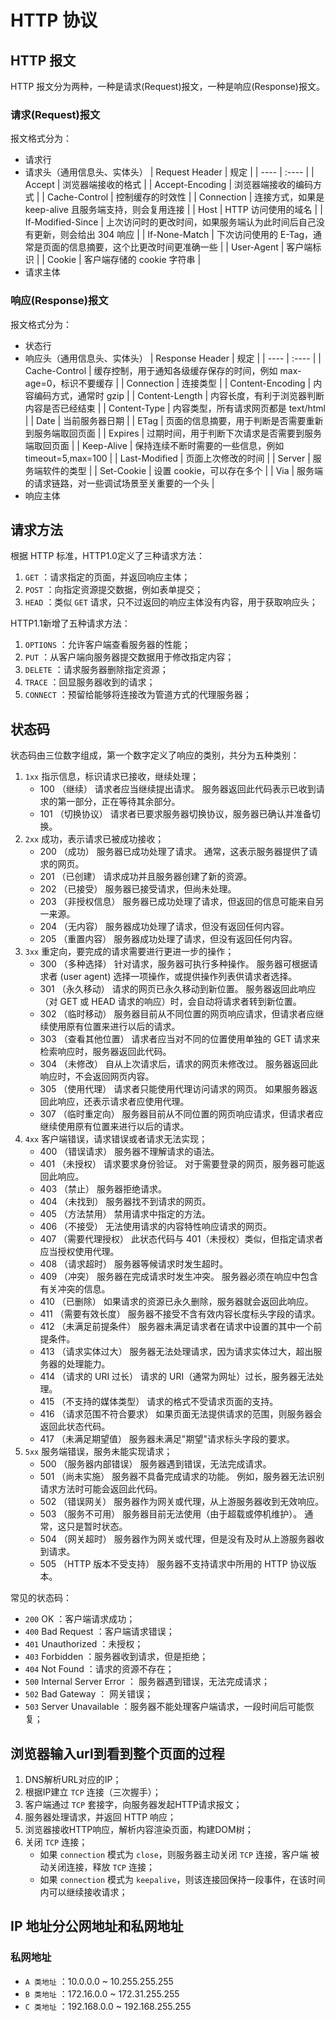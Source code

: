 
# HTTP 协议


## HTTP 报文

HTTP 报文分为两种，一种是请求(Request)报文，一种是响应(Response)报文。

### 请求(Request)报文

报文格式分为：

- 请求行
- 请求头（通用信息头、实体头）
| Request Header | 规定 |
| ---- | :---- |
| Accept | 浏览器端接收的格式 |
| Accept-Encoding | 浏览器端接收的编码方式 |
| Cache-Control | 控制缓存的时效性 |
| Connection | 连接方式，如果是 keep-alive 且服务端支持，则会复用连接 |
| Host | HTTP 访问使用的域名 |
| If-Modified-Since | 上次访问时的更改时间，如果服务端认为此时间后自己没有更新，则会给出 304 响应 |
| If-None-Match | 下次访问使用的 E-Tag，通常是页面的信息摘要，这个比更改时间更准确一些 |
| User-Agent | 客户端标识 |
| Cookie | 客户端存储的 cookie 字符串 |
- 请求主体


### 响应(Response)报文

报文格式分为：

- 状态行
- 响应头（通用信息头、实体头）
| Response Header | 规定 |
| ---- | :---- |
| Cache-Control | 缓存控制，用于通知各级缓存保存的时间，例如 max-age=0，标识不要缓存 |
| Connection | 连接类型 |
| Content-Encoding | 内容编码方式，通常时 gzip |
| Content-Length | 内容长度，有利于浏览器判断内容是否已经结束 |
| Content-Type | 内容类型，所有请求网页都是 text/html |
| Date | 当前服务器日期 |
| ETag | 页面的信息摘要，用于判断是否需要重新到服务端取回页面 |
| Expires | 过期时间，用于判断下次请求是否需要到服务端取回页面 |
| Keep-Alive | 保持连续不断时需要的一些信息，例如 timeout=5,max=100 |
| Last-Modified | 页面上次修改的时间 |
| Server | 服务端软件的类型 |
| Set-Cookie | 设置 cookie，可以存在多个 |
| Via | 服务端的请求链路，对一些调试场景至关重要的一个头 |
- 响应主体


## 请求方法

根据 HTTP 标准，HTTP1.0定义了三种请求方法：

1. `GET` ：请求指定的页面，并返回响应主体；
2. `POST` ：向指定资源提交数据，例如表单提交；
3. `HEAD` ：类似 `GET` 请求，只不过返回的响应主体没有内容，用于获取响应头；

HTTP1.1新增了五种请求方法：
1. `OPTIONS` ：允许客户端查看服务器的性能；
2. `PUT` ：从客户端向服务器提交数据用于修改指定内容；
3. `DELETE` ：请求服务器删除指定资源；
4. `TRACE` ：回显服务器收到的请求；
5. `CONNECT` ：预留给能够将连接改为管道方式的代理服务器；



## 状态码

状态码由三位数字组成，第一个数字定义了响应的类别，共分为五种类别：

1. `1xx` 指示信息，标识请求已接收，继续处理；
    - 100 （继续） 请求者应当继续提出请求。 服务器返回此代码表示已收到请求的第一部分，正在等待其余部分。
    - 101 （切换协议） 请求者已要求服务器切换协议，服务器已确认并准备切换。
2. `2xx` 成功，表示请求已被成功接收；
    - 200 （成功） 服务器已成功处理了请求。 通常，这表示服务器提供了请求的网页。
    - 201 （已创建） 请求成功并且服务器创建了新的资源。
    - 202 （已接受） 服务器已接受请求，但尚未处理。
    - 203 （非授权信息） 服务器已成功处理了请求，但返回的信息可能来自另一来源。
    - 204 （无内容） 服务器成功处理了请求，但没有返回任何内容。
    - 205 （重置内容） 服务器成功处理了请求，但没有返回任何内容。
3. `3xx` 重定向，要完成的请求需要进行更进一步的操作；
    - 300 （多种选择） 针对请求，服务器可执行多种操作。 服务器可根据请求者 (user agent) 选择一项操作，或提供操作列表供请求者选择。
    - 301 （永久移动） 请求的网页已永久移动到新位置。 服务器返回此响应（对 GET 或 HEAD 请求的响应）时，会自动将请求者转到新位置。
    - 302 （临时移动） 服务器目前从不同位置的网页响应请求，但请求者应继续使用原有位置来进行以后的请求。
    - 303 （查看其他位置） 请求者应当对不同的位置使用单独的 GET 请求来检索响应时，服务器返回此代码。
    - 304 （未修改） 自从上次请求后，请求的网页未修改过。 服务器返回此响应时，不会返回网页内容。
    - 305 （使用代理） 请求者只能使用代理访问请求的网页。 如果服务器返回此响应，还表示请求者应使用代理。
    - 307 （临时重定向） 服务器目前从不同位置的网页响应请求，但请求者应继续使用原有位置来进行以后的请求。
4. `4xx` 客户端错误，请求错误或者请求无法实现；
    - 400 （错误请求） 服务器不理解请求的语法。
    - 401 （未授权） 请求要求身份验证。 对于需要登录的网页，服务器可能返回此响应。
    - 403 （禁止） 服务器拒绝请求。
    - 404 （未找到） 服务器找不到请求的网页。
    - 405 （方法禁用） 禁用请求中指定的方法。
    - 406 （不接受） 无法使用请求的内容特性响应请求的网页。
    - 407 （需要代理授权） 此状态代码与 401（未授权）类似，但指定请求者应当授权使用代理。
    - 408 （请求超时） 服务器等候请求时发生超时。
    - 409 （冲突） 服务器在完成请求时发生冲突。 服务器必须在响应中包含有关冲突的信息。
    - 410 （已删除） 如果请求的资源已永久删除，服务器就会返回此响应。
    - 411 （需要有效长度） 服务器不接受不含有效内容长度标头字段的请求。
    - 412 （未满足前提条件） 服务器未满足请求者在请求中设置的其中一个前提条件。
    - 413 （请求实体过大） 服务器无法处理请求，因为请求实体过大，超出服务器的处理能力。
    - 414 （请求的 URI 过长） 请求的 URI（通常为网址）过长，服务器无法处理。
    - 415 （不支持的媒体类型） 请求的格式不受请求页面的支持。
    - 416 （请求范围不符合要求） 如果页面无法提供请求的范围，则服务器会返回此状态代码。
    - 417 （未满足期望值） 服务器未满足"期望"请求标头字段的要求。
5. `5xx` 服务端错误，服务未能实现请求；
    - 500 （服务器内部错误） 服务器遇到错误，无法完成请求。
    - 501 （尚未实施） 服务器不具备完成请求的功能。 例如，服务器无法识别请求方法时可能会返回此代码。
    - 502 （错误网关） 服务器作为网关或代理，从上游服务器收到无效响应。
    - 503 （服务不可用） 服务器目前无法使用（由于超载或停机维护）。 通常，这只是暂时状态。
    - 504 （网关超时） 服务器作为网关或代理，但是没有及时从上游服务器收到请求。
    - 505 （HTTP 版本不受支持） 服务器不支持请求中所用的 HTTP 协议版本。

常见的状态码：

- `200` OK ：客户端请求成功；
- `400` Bad Request ：客户端请求错误；
- `401` Unauthorized ：未授权；
- `403` Forbidden ：服务器收到请求，但是拒绝；
- `404` Not Found ：请求的资源不存在；
- `500` Internal Server Error ： 服务器遇到错误，无法完成请求；
- `502` Bad Gateway ： 网关错误；
- `503` Server Unavailable ：服务器不能处理客户端请求，一段时间后可能恢复；


## 浏览器输入url到看到整个页面的过程

1. DNS解析URL对应的IP；
2. 根据IP建立 `TCP` 连接（三次握手）；
3. 客户端通过 `TCP` 套接字，向服务器发起HTTP请求报文；
4. 服务器处理请求，并返回 HTTP 响应；
5. 浏览器接收HTTP响应，解析内容渲染页面，构建DOM树；
6. 关闭 `TCP` 连接；
    - 如果 `connection` 模式为 `close`，则服务器主动关闭 `TCP` 连接，客户端
被动关闭连接，释放 `TCP` 连接；
    - 如果 `connection` 模式为 `keepalive`，则该连接回保持一段事件，在该时间内可以继续接收请求；



## IP 地址分公网地址和私网地址

### 私网地址

- `A 类地址` ：10.0.0.0 ~ 10.255.255.255
- `B 类地址` ：172.16.0.0 ~ 172.31.255.255
- `C 类地址` ：192.168.0.0 ~ 192.168.255.255
